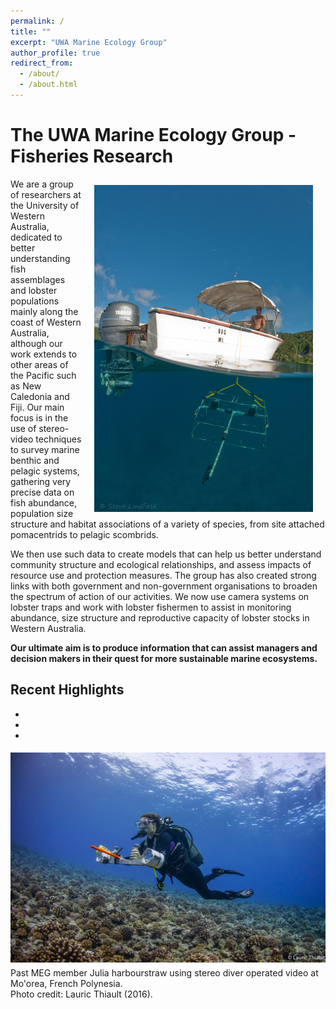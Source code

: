 ```yaml
---
permalink: /
title: ""
excerpt: "UWA Marine Ecology Group"
author_profile: true
redirect_from:
  - /about/
  - /about.html
---
```

<h1 class="aboutPhil">The UWA Marine Ecology Group - Fisheries Research</h1>

<img class="philprofile" src='/images/BRUV_Steve.jpg' align='right' width="350" hspace="20" vspace="10">

We are a group of researchers at the University of Western Australia, dedicated to better understanding fish assemblages and lobster populations mainly along the coast of Western Australia, although our work extends to other areas of the Pacific such as New Caledonia and Fiji. Our main focus is in the use of stereo-video techniques to survey marine benthic and pelagic systems, gathering very precise data on fish abundance, population size structure and habitat associations of a variety of species, from site attached pomacentrids to pelagic scombrids. 

We then use such data to create models that can help us better understand community structure and ecological relationships, and assess impacts of resource use and protection measures. The group has also created strong links with both government and non-government organisations to broaden the spectrum of action of our activities. We now use camera systems on lobster traps and work with lobster fishermen to assist in monitoring abundance, size structure and reproductive capacity of lobster stocks in Western Australia. 

**Our ultimate aim is to produce information that can assist managers and decision makers in their quest for more sustainable marine ecosystems.** 

## Recent Highlights
- 
- 
-



<img class="manusanfelix" src='/images/DOV_Julia.jpg' vspace="5">
<figcaption>Past MEG member Julia harbourstraw using stereo diver operated video at Mo'orea, French Polynesia. <br>Photo credit: Lauric Thiault (2016).</figcaption>
